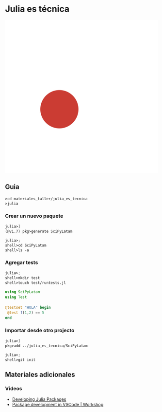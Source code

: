 # Julia es técnica

![julia_dot_red_left](../../artefactos/imagenes/julia-dots_red_left.svg)

## Guia

```shell
>cd materiales_taller/julia_es_tecnica
>julia
```

### Crear un nuevo paquete

```julia-repl
julia>]
(@v1.7) pkg>generate SciPyLatam
```

```julia-repl
julia>;
shell>cd SciPyLatam
shell>ls -a
```

### Agregar tests

```julia-repl
julia>;
shell>mkdir test
shell>touch test/runtests.jl
```

```julia
using SciPyLatam
using Test

@testset "HOLA" begin
 @test f(1,2) == 5
end
```

### Importar desde otro projecto

```julia-repl
julia>]
pkg>add ../julia_es_tecnica/SciPyLatam
```

```julia-repl
julia>;
shell>git init
```

## Materiales adicionales

### **Videos**

- [Developing Julia Packages](https://www.youtube.com/watch?v=QVmU29rCjaA)
- [Package development in VSCode | Workshop](https://www.youtube.com/watch?v=F1R3ETaRQXY)
